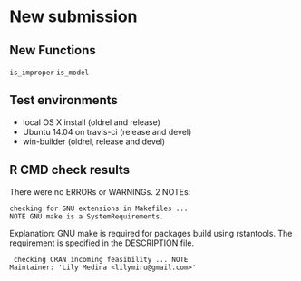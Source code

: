 # New submission
## New Functions 

`is_improper` 
`is_model`

## Test environments

* local OS X install (oldrel and release)
* Ubuntu 14.04 on travis-ci (release and devel)
* win-builder (oldrel, release and devel) 


## R CMD check results

There were no ERRORs or WARNINGs. 2 NOTEs:
```
checking for GNU extensions in Makefiles ... 
NOTE GNU make is a SystemRequirements.
```
Explanation: GNU make is required for packages build using rstantools. The requirement is specified in the DESCRIPTION file.

```
 checking CRAN incoming feasibility ... NOTE
Maintainer: 'Lily Medina <lilymiru@gmail.com>'
```





